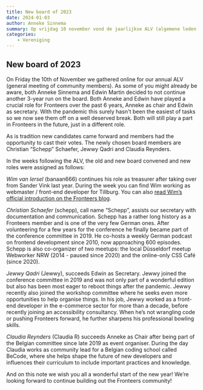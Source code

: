 ```yaml
---
title: New board of 2023
date: 2024-01-03
author: Anneke Sinnema
summary: Op vrijdag 10 november vond de jaarlijkse ALV (algemene leden vergadering) online plaats. Zoals velen ondertussen waarschijnlijk al wisten, hebben Anneke Sinnema en Edwin Martin besloten om hun rollen in het bestuur niet te verlengen. Zowel Anneke als Edwin hebben een cruciale rol gespeeld voor Fronteers de afgelopen 6 jaar, Anneke als voorzitster en Edwin als secretaris.
categories:
    - Vereniging
---
```


## New board of 2023

On Friday the 10th of November we gathered online for our annual ALV (general meeting of community members). As some of you might already be aware, both Anneke Sinnema and Edwin Martin decided to not continue another 3-year run on the board. Both Anneke and Edwin have played a crucial role for Fronteers over the past 6 years, Anneke as chair and Edwin as secretary.
With the pandemic this surely hasn't been the easiest of tasks so we now see them off on a well deserved break. Both will still play a part in Fronteers in the future, just in a different role.

As is tradition new candidates came forward and members had the opportunity to cast their votes. The newly chosen board members are Christian “Schepp” Schaefer, Jewwy Qadri and Claudia Reynders.

In the weeks following the ALV, the old and new board convened and new roles were assigned as follows:

_Wim van Iersel_ (banaan666) continues his role as treasurer after taking over from Sander Vink last year.
During the week you can find Wim working as webmaster / front-end developer for Tillburg. You can also [read Wim’s official introduction on the Fronteers blog](/nl/blog/2022/11/nieuw-bestuurslid-wim-van-iersel).

_Christian Schaefer_ (schepp), call name “Schepp”, assists our secretary with documentation and communication. Schepp has a rather long history as a Fronteers member and is one of the very few German ones. After volunteering for a few years for the conference he finally became part of the conference committee in 2019. He co-hosts a weekly German podcast on frontend development since 2010, now approaching 600 episodes. Schepp is also co-organizer of two meetups: the local Düsseldorf meetup Webworker NRW (2014 - paused since 2020) and the online-only CSS Café (since 2020).

_Jewwy Qadri_ (Jewwy), succeeds Edwin as Secretary. Jewwy joined the conference committee in 2019 and was not only part of a wonderful edition but also has been most eager to reboot things after the pandemic. Jewwy recently also joined the workshop committee where he seeks even more opportunities to help organise things. In his job, Jewwy worked as a front-end developer in the e-commerce sector for more than a decade, before recently joining an accessibility consultancy. When he’s not wrangling code or pushing Fronteers forward, he further sharpens his professional bowling skills.

_Claudia Reynders_ (Claudia R) succeeds Anneke as Chair after being part of the Belgian committee since late 2019 as event organiser. During the day Claudia works as community lead for a Belgian coding school called BeCode, where she helps shape the future of new developers and influences their curriculum to include important practices and knowledge.

And on this note we wish you all a wonderful start of the new year! We’re looking forward to continue building out the Fronteers community!
